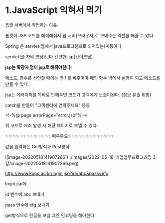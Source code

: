# 1.JavaScript 익혀서 먹기

톰캣 서버에서 작업하는 이유.

톰캣이 JSP 코드를 해석해줘서 웹 서버(브라우저)로 보내주는 역할을 해줄 수 있다.



Spring 은 servlet(웹에서 java프로그램으로 되어있는)계통이다

servlet(풀 자막 코딩)보다 간편한 jsp(간이코딩).



**jsp는 확장자 명이 jsp로 해줘야한다!**





메소드, 함수를 선언할 때에는 앞 ! 를 빼주어야 메인 함수 밖에서 실행이 되고 메소드를 만들 수 있다.



jsp는 에러처리를 똑바로 안해주면 코드가 고객에게 노출이된다. (정보 유출 위험)

catch를 만들어 "고객센터에 연락주세요" 등등 

<!-%@ page errorPage="error.jsp"%-->

위 코드로 에러 발생 시 해당 페이지로 보낼 수 있다.



✨✨✨✨✨✨✨✨✨✨✨✨✨매우중요✨✨✨✨✨✨✨✨✨✨✨✨✨

값을 입력하는 Get방식과 Post방식

![image-20220518141907266](../images/2022-05-18-기업업무프로그래밍 3강/image-20220518141907266.png)

http://www.kopo.ac.kr/login.jsp?id=abc&pass=efg

login.jsp에

id 변수에 abc 보내기

pass 변수에 efg 보내기



get방식으로 한글을 보낼 떄엔 인코딩을 해야한다.